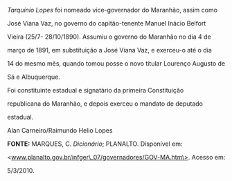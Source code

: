 

*Tarquínio Lopes* foi nomeado vice-governador do Maranhão, assim como

José Viana Vaz, no governo do capitão-tenente Manuel Inácio Belfort

Vieira (25/7- 28/10/1890). Assumiu o governo do Maranhão no dia 4 de

março de 1891, em substituição a José Viana Vaz, e exerceu-o até o dia

14 do mesmo mês, quando tomou posse o novo titular Lourenço Augusto de

Sá e Albuquerque.



Foi constituinte estadual e signatário da primeira Constituição

republicana do Maranhão, e depois exerceu o mandato de deputado

estadual.



Alan Carneiro/Raimundo Helio Lopes



**FONTE:** MARQUES, C. *Dicionário*; PLANALTO. Disponível em:

\<www.planalto.gov.br/infger\_07/governadores/GOV-MA.htm\>. Acesso em:

5/3/2010.

